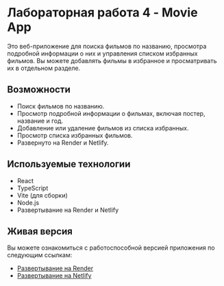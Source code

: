 # Лабораторная работа 4 - Movie App

Это веб-приложение для поиска фильмов по названию, просмотра подробной информации о них и управления списком избранных фильмов. Вы можете добавлять фильмы в избранное и просматривать их в отдельном разделе.

## Возможности

- Поиск фильмов по названию.
- Просмотр подробной информации о фильмах, включая постер, название и год.
- Добавление или удаление фильмов из списка избранных.
- Просмотр списка избранных фильмов.
- Развернуто на Render и Netlify.

## Используемые технологии

- React
- TypeScript
- Vite (для сборки)
- Node.js
- Развертывание на Render и Netlify

## Живая версия

Вы можете ознакомиться с работоспособной версией приложения по следующим ссылкам:

- [Развертывание на Render](https://lab-4-rlpf.onrender.com)
- [Развертывание на Netlify](https://citlab4.netlify.app/)
